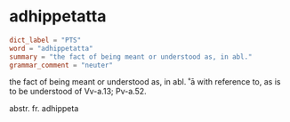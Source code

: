 # adhippetatta

``` toml
dict_label = "PTS"
word = "adhippetatta"
summary = "the fact of being meant or understood as, in abl."
grammar_comment = "neuter"
```

the fact of being meant or understood as, in abl. ˚ā with reference to, as is to be understood of Vv\-a.13; Pv\-a.52.

abstr. fr. adhippeta

